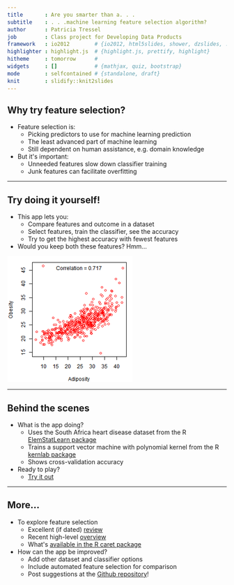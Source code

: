 ```yaml
---
title       : Are you smarter than a. . .
subtitle    : . . .machine learning feature selection algorithm?
author      : Patricia Tressel
job         : Class project for Developing Data Products
framework   : io2012        # {io2012, html5slides, shower, dzslides, ...}
highlighter : highlight.js  # {highlight.js, prettify, highlight}
hitheme     : tomorrow      # 
widgets     : []            # {mathjax, quiz, bootstrap}
mode        : selfcontained # {standalone, draft}
knit        : slidify::knit2slides
---
```


## Why try feature selection?

- Feature selection is:
  - Picking predictors to use for machine learning prediction
  - The least advanced part of machine learning
  - Still dependent on human assistance, e.g. domain knowledge
- But it's important:
  - Unneeded features slow down classifier training
  - Junk features can facilitate overfitting

---

## Try doing it yourself!

- This app lets you:
  - Compare features and outcome in a dataset
  - Select features, train the classifier, see the accuracy
  - Try to get the highest accuracy with fewest features
- Would you keep both these features? Hmm...

![plot of chunk feature_plot](assets/fig/feature_plot-1.png) 

---

## Behind the scenes

- What is the app doing?
  - Uses the South Africa heart disease dataset
    from the R [ElemStatLearn package](http://www.inside-r.org/packages/cran/ElemStatLearn)
  - Trains a support vector machine with polynomial kernel
    from the R [kernlab package](http://www.inside-r.org/packages/cran/kernlab)
  - Shows cross-validation accuracy
- Ready to play?
  - [Try it out](https://ptressel.shinyapps.io/feature_selection_app)

---

## More...

- To explore feature selection
  - Excellent (if dated) [review](http://www.jmlr.org/papers/volume3/guyon03a/guyon03a.pdf)
  - Recent high-level [overview](http://machinelearningmastery.com/an-introduction-to-feature-selection/)
  - What's [available in the R caret package](http://machinelearningmastery.com/feature-selection-with-the-caret-r-package/)
- How can the app be improved?
  - Add other dataset and classifier options
  - Include automated feature selection for comparison
  - Post suggestions at the [Github repository](https://github.com/ptressel/feature_selection_app)!
